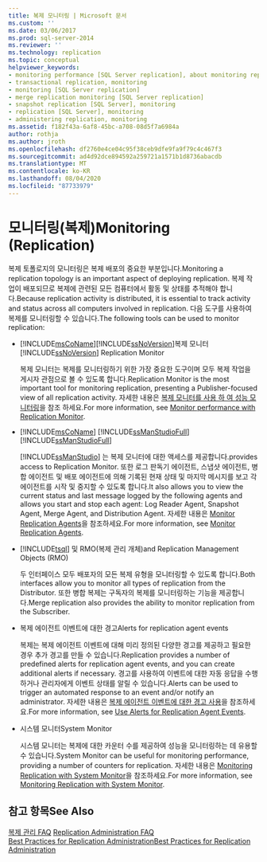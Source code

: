 ```yaml
---
title: 복제 모니터링 | Microsoft 문서
ms.custom: ''
ms.date: 03/06/2017
ms.prod: sql-server-2014
ms.reviewer: ''
ms.technology: replication
ms.topic: conceptual
helpviewer_keywords:
- monitoring performance [SQL Server replication], about monitoring replication
- transactional replication, monitoring
- monitoring [SQL Server replication]
- merge replication monitoring [SQL Server replication]
- snapshot replication [SQL Server], monitoring
- replication [SQL Server], monitoring
- administering replication, monitoring
ms.assetid: f182f43a-6af8-45bc-a708-08d5f7a6984a
author: rothja
ms.author: jroth
ms.openlocfilehash: df2760e4ce04c95f38ceb9dfe9fa9f79c4c467f3
ms.sourcegitcommit: ad4d92dce894592a259721a1571b1d8736abacdb
ms.translationtype: MT
ms.contentlocale: ko-KR
ms.lasthandoff: 08/04/2020
ms.locfileid: "87733979"
---
```

# <a name="monitoring-replication"></a><span data-ttu-id="69d3b-102">모니터링(복제)</span><span class="sxs-lookup"><span data-stu-id="69d3b-102">Monitoring (Replication)</span></span>
  <span data-ttu-id="69d3b-103">복제 토폴로지의 모니터링은 복제 배포의 중요한 부분입니다.</span><span class="sxs-lookup"><span data-stu-id="69d3b-103">Monitoring a replication topology is an important aspect of deploying replication.</span></span> <span data-ttu-id="69d3b-104">복제 작업이 배포되므로 복제에 관련된 모든 컴퓨터에서 활동 및 상태를 추적해야 합니다.</span><span class="sxs-lookup"><span data-stu-id="69d3b-104">Because replication activity is distributed, it is essential to track activity and status across all computers involved in replication.</span></span> <span data-ttu-id="69d3b-105">다음 도구를 사용하여 복제를 모니터링할 수 있습니다.</span><span class="sxs-lookup"><span data-stu-id="69d3b-105">The following tools can be used to monitor replication:</span></span>  
  
-   [!INCLUDE[msCoName](../../includes/msCoName-md.md)]<span data-ttu-id="69d3b-106">[!INCLUDE[ssNoVersion](../../includes/ssNoVersion-md.md)]복제 모니터</span><span class="sxs-lookup"><span data-stu-id="69d3b-106">[!INCLUDE[ssNoVersion](../../includes/ssNoVersion-md.md)] Replication Monitor</span></span>  
  
     <span data-ttu-id="69d3b-107">복제 모니터는 복제를 모니터링하기 위한 가장 중요한 도구이며 모두 복제 작업을 게시자 관점으로 볼 수 있도록 합니다.</span><span class="sxs-lookup"><span data-stu-id="69d3b-107">Replication Monitor is the most important tool for monitoring replication, presenting a Publisher-focused view of all replication activity.</span></span> <span data-ttu-id="69d3b-108">자세한 내용은 [복제 모니터를 사용 하 여 성능 모니터링](monitor/monitor-performance-with-replication-monitor.md)을 참조 하세요.</span><span class="sxs-lookup"><span data-stu-id="69d3b-108">For more information, see [Monitor performance with Replication Monitor](monitor/monitor-performance-with-replication-monitor.md).</span></span>  
  
-   [!INCLUDE[msCoName](../../includes/msCoName-md.md)] <span data-ttu-id="69d3b-109">[!INCLUDE[ssManStudioFull](../../includes/ssManStudioFull-md.md)]</span><span class="sxs-lookup"><span data-stu-id="69d3b-109">[!INCLUDE[ssManStudioFull](../../includes/ssManStudioFull-md.md)]</span></span>  
  
     [!INCLUDE[ssManStudio](../../includes/ssManStudio-md.md)] <span data-ttu-id="69d3b-110">는 복제 모니터에 대한 액세스를 제공합니다.</span><span class="sxs-lookup"><span data-stu-id="69d3b-110">provides access to Replication Monitor.</span></span> <span data-ttu-id="69d3b-111">또한 로그 판독기 에이전트, 스냅샷 에이전트, 병합 에이전트 및 배포 에이전트에 의해 기록된 현재 상태 및 마지막 메시지를 보고 각 에이전트를 시작 및 중지할 수 있도록 합니다.</span><span class="sxs-lookup"><span data-stu-id="69d3b-111">It also allows you to view the current status and last message logged by the following agents and allows you start and stop each agent: Log Reader Agent, Snapshot Agent, Merge Agent, and Distribution Agent.</span></span> <span data-ttu-id="69d3b-112">자세한 내용은 [Monitor Replication Agents](monitor/monitor-replication-agents.md)을 참조하세요.</span><span class="sxs-lookup"><span data-stu-id="69d3b-112">For more information, see [Monitor Replication Agents](monitor/monitor-replication-agents.md).</span></span>  
  
-   [!INCLUDE[tsql](../../includes/tsql-md.md)] <span data-ttu-id="69d3b-113">및 RMO(복제 관리 개체)</span><span class="sxs-lookup"><span data-stu-id="69d3b-113">and Replication Management Objects (RMO)</span></span>  
  
     <span data-ttu-id="69d3b-114">두 인터페이스 모두 배포자의 모든 복제 유형을 모니터링할 수 있도록 합니다.</span><span class="sxs-lookup"><span data-stu-id="69d3b-114">Both interfaces allow you to monitor all types of replication from the Distributor.</span></span> <span data-ttu-id="69d3b-115">또한 병합 복제는 구독자의 복제를 모니터링하는 기능을 제공합니다.</span><span class="sxs-lookup"><span data-stu-id="69d3b-115">Merge replication also provides the ability to monitor replication from the Subscriber.</span></span>  
  
-   <span data-ttu-id="69d3b-116">복제 에이전트 이벤트에 대한 경고</span><span class="sxs-lookup"><span data-stu-id="69d3b-116">Alerts for replication agent events</span></span>  
  
     <span data-ttu-id="69d3b-117">복제는 복제 에이전트 이벤트에 대해 미리 정의된 다양한 경고를 제공하고 필요한 경우 추가 경고를 만들 수 있습니다.</span><span class="sxs-lookup"><span data-stu-id="69d3b-117">Replication provides a number of predefined alerts for replication agent events, and you can create additional alerts if necessary.</span></span> <span data-ttu-id="69d3b-118">경고를 사용하여 이벤트에 대한 자동 응답을 수행하거나 관리자에게 이벤트 상태를 알릴 수 있습니다.</span><span class="sxs-lookup"><span data-stu-id="69d3b-118">Alerts can be used to trigger an automated response to an event and/or notify an administrator.</span></span> <span data-ttu-id="69d3b-119">자세한 내용은 [복제 에이전트 이벤트에 대한 경고 사용](agents/use-alerts-for-replication-agent-events.md)을 참조하세요.</span><span class="sxs-lookup"><span data-stu-id="69d3b-119">For more information, see [Use Alerts for Replication Agent Events](agents/use-alerts-for-replication-agent-events.md).</span></span>  
  
-   <span data-ttu-id="69d3b-120">시스템 모니터</span><span class="sxs-lookup"><span data-stu-id="69d3b-120">System Monitor</span></span>  
  
     <span data-ttu-id="69d3b-121">시스템 모니터는 복제에 대한 카운터 수를 제공하여 성능을 모니터링하는 데 유용할 수 있습니다.</span><span class="sxs-lookup"><span data-stu-id="69d3b-121">System Monitor can be useful for monitoring performance, providing a number of counters for replication.</span></span> <span data-ttu-id="69d3b-122">자세한 내용은 [Monitoring Replication with System Monitor](monitor/monitoring-replication-with-system-monitor.md)을 참조하세요.</span><span class="sxs-lookup"><span data-stu-id="69d3b-122">For more information, see [Monitoring Replication with System Monitor](monitor/monitoring-replication-with-system-monitor.md).</span></span>  
  
## <a name="see-also"></a><span data-ttu-id="69d3b-123">참고 항목</span><span class="sxs-lookup"><span data-stu-id="69d3b-123">See Also</span></span>  
 <span data-ttu-id="69d3b-124">[복제 관리 FAQ](administration/frequently-asked-questions-for-replication-administrators.md) </span><span class="sxs-lookup"><span data-stu-id="69d3b-124">[Replication Administration FAQ](administration/frequently-asked-questions-for-replication-administrators.md) </span></span>  
 [<span data-ttu-id="69d3b-125">Best Practices for Replication Administration</span><span class="sxs-lookup"><span data-stu-id="69d3b-125">Best Practices for Replication Administration</span></span>](administration/best-practices-for-replication-administration.md)   

  
  
